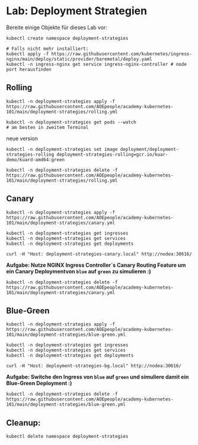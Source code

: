 # Lab: Deployment Strategien

Bereite einige Objekte für dieses Lab vor:
```shell
kubectl create namespace deployment-strategies

# Falls nicht mehr installiert:
kubectl apply -f https://raw.githubusercontent.com/kubernetes/ingress-nginx/main/deploy/static/provider/baremetal/deploy.yaml
kubectl -n ingress-nginx get service ingress-nginx-controller # node port herausfinden
```

## Rolling

```shell
kubectl -n deployment-strategies apply -f https://raw.githubusercontent.com/AOEpeople/academy-kubernetes-101/main/deployment-strategies/rolling.yml
```
```shell
kubectl -n deployment-strategies get pods --watch
# am besten in zweitem Terminal 
```
neue version
```shell
kubectl -n deployment-strategies set image deployment/deployment-strategies-rolling deployment-strategies-rolling=gcr.io/kuar-demo/kuard-amd64:green
```

```shell
kubectl -n deployment-strategies delete -f https://raw.githubusercontent.com/AOEpeople/academy-kubernetes-101/main/deployment-strategies/rolling.yml
```

## Canary
```shell
kubectl -n deployment-strategies apply -f https://raw.githubusercontent.com/AOEpeople/academy-kubernetes-101/main/deployment-strategies/canary.yml
```

```shell
kubectl -n deployment-strategies get ingresses
kubectl -n deployment-strategies get services
kubectl -n deployment-strategies get deployments
```

```shell
curl -H "Host: deployment-strategies-canary.local" http://nodea:30616/
```

**Aufgabe: Nutze NGINX Ingress Controller´s Canary Routing Feature um ein Canary Deploymentvon `blue` auf `green` zu simulieren :)** 

```shell
kubectl -n deployment-strategies delete -f https://raw.githubusercontent.com/AOEpeople/academy-kubernetes-101/main/deployment-strategies/canary.yml
```

## Blue-Green
```shell
kubectl -n deployment-strategies apply -f https://raw.githubusercontent.com/AOEpeople/academy-kubernetes-101/main/deployment-strategies/blue-green.yml
```

```shell
kubectl -n deployment-strategies get ingresses
kubectl -n deployment-strategies get services
kubectl -n deployment-strategies get deployments
```

```shell
curl -H "Host: deployment-strategies-bg.local" http://nodea:30616/
```

**Aufgabe: Switche den Ingress von  `blue` auf `green` und simuliere damit ein Blue-Green Deployment :)**

```shell
kubectl -n deployment-strategies delete -f https://raw.githubusercontent.com/AOEpeople/academy-kubernetes-101/main/deployment-strategies/blue-green.yml
```

## Cleanup:
```shell
kubectl delete namespace deployment-strategies
```